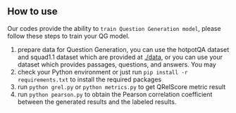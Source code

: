 ## How to use
Our codes provide the ability to  `train Question Generation model`, please follow these steps to train your QG model.

1. prepare data for Question Generation, you can use the hotpotQA dataset and squad1.1 dataset which are provided at [./data](./data), or you can use your dataset which provides passages, questions, and answers. You may 
2. check your Python environment or just run `pip install -r requirements.txt` to install the required packages
5. run `python grel.py` or `python metrics.py` to get QRelScore metric result
6. run `python pearson.py` to obtain the Pearson correlation coefficient between the generated results and the labeled results.
